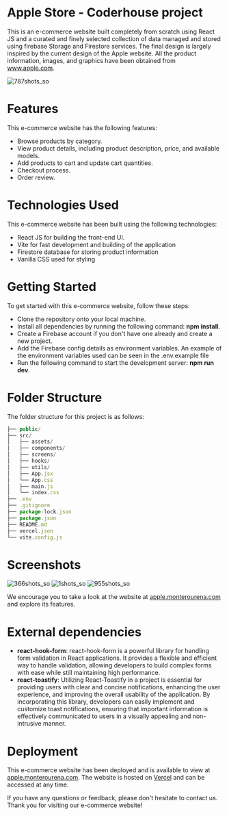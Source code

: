 # Apple Store - Coderhouse project
This is an e-commerce website built completely from scratch using React JS and a curated and finely selected collection of data managed and stored using firebase Storage and Firestore services. The final design is largely inspired by the current design of the Apple website. All the product information, images, and graphics have been obtained from www.apple.com.

![787shots_so](https://github.com/monterourena/coderhouse-reactjs-project/assets/117543842/6bca095e-c67b-4669-bc13-7def8f40aef5)


# Features
This e-commerce website has the following features:

- Browse products by category.
- View product details, including product description, price, and available models.
- Add products to cart and update cart quantities.
- Checkout process.
- Order review.

# Technologies Used
This e-commerce website has been built using the following technologies:
- React JS for building the front-end UI.
- Vite for fast development and building of the application
- Firestore database for storing product information
- Vanilla CSS used for styling

# Getting Started
To get started with this e-commerce website, follow these steps:
- Clone the repository onto your local machine.
- Install all dependencies by running the following command: **npm install**.
- Create a Firebase account if you don't have one already and create a new project.
- Add the Firebase config details as environment variables. An example of the environment variables used can be seen in the .env.example file
- Run the following command to start the development server: **npm run dev**.

# Folder Structure
The folder structure for this project is as follows:
```js
├── public/
├── src/
│   ├── assets/
│   ├── components/
│   ├── screens/
│   ├── hooks/
│   ├── utils/
│   ├── App.jsx
│   └── App.css
│   ├── main.js
│   └── index.css
├── .env
├── .gitignore
├── package-lock.json
├── package.json
├── README.md
├── vercel.json
└── vite.config.js
```


# Screenshots

![366shots_so](https://user-images.githubusercontent.com/117543842/236820979-6907e856-ae58-4c1e-8d35-058acc7f151c.png)
![1shots_so](https://github.com/monterourena/coderhouse-reactjs-project/assets/117543842/a10bdae3-f0b7-4060-94ab-f5a4786d48a5)
![955shots_so](https://github.com/monterourena/coderhouse-reactjs-project/assets/117543842/11a5ba5f-afe9-44d5-9728-7285f261be44)


We encourage you to take a look at the website at [apple.monterourena.com](http://apple.monterourena.com) and explore its features. 

# External dependencies
- **react-hook-form**: react-hook-form is a powerful library for handling form validation in React applications. It provides a flexible and efficient way to handle validation, allowing developers to build complex forms with ease while still maintaining high performance.
- **react-toastify**:  Utilizing React-Toastify in a project is essential for providing users with clear and concise notifications, enhancing the user experience, and improving the overall usability of the application. By incorporating this library, developers can easily implement and customize toast notifications, ensuring that important information is effectively communicated to users in a visually appealing and non-intrusive manner.

# Deployment
This e-commerce website has been deployed and is available to view at [apple.monterourena.com](http://apple.monterourena.com). The website is hosted on [Vercel](http://www.vercel.com) and can be accessed at any time.

If you have any questions or feedback, please don't hesitate to contact us. Thank you for visiting our e-commerce website!

